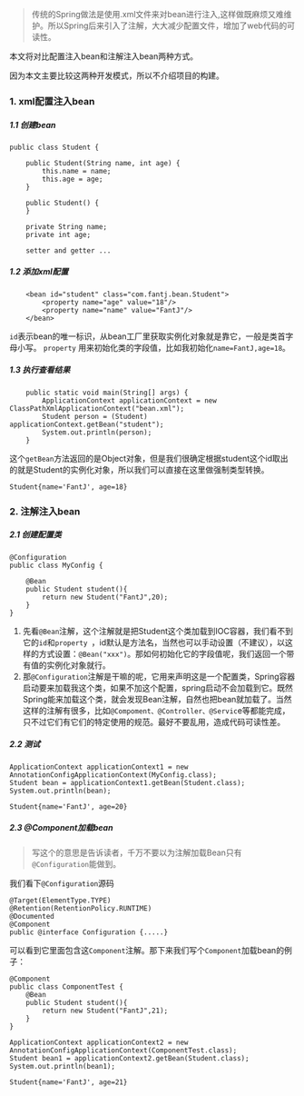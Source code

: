 >传统的Spring做法是使用.xml文件来对bean进行注入,这样做既麻烦又难维护。所以Spring后来引入了注解，大大减少配置文件，增加了web代码的可读性。

本文将对比配置注入bean和注解注入bean两种方式。

因为本文主要比较这两种开发模式，所以不介绍项目的构建。

### 1. xml配置注入bean
##### 1.1 创建bean
```
public class Student {

    public Student(String name, int age) {
        this.name = name;
        this.age = age;
    }

    public Student() {
    }

    private String name;
    private int age;
    
    setter and getter ...
```
##### 1.2 添加xml配置
```
    <bean id="student" class="com.fantj.bean.Student">
        <property name="age" value="18"/>
        <property name="name" value="FantJ"/>
    </bean>
```
`id`表示bean的唯一标识，从bean工厂里获取实例化对象就是靠它，一般是类首字母小写。
`property` 用来初始化类的字段值，比如我初始化`name=FantJ,age=18`。
##### 1.3 执行查看结果
```
    public static void main(String[] args) {
        ApplicationContext applicationContext = new ClassPathXmlApplicationContext("bean.xml");
        Student person = (Student) applicationContext.getBean("student");
        System.out.println(person);
    }
```
这个`getBean`方法返回的是Object对象，但是我们很确定根据student这个id取出的就是Student的实例化对象，所以我们可以直接在这里做强制类型转换。
```
Student{name='FantJ', age=18}
```


### 2. 注解注入bean
##### 2.1 创建配置类
```
@Configuration
public class MyConfig {

    @Bean
    public Student student(){
        return new Student("FantJ",20);
    }
}
```
1. 先看`@Bean`注解，这个注解就是把Student这个类加载到IOC容器，我们看不到它的`id`和`property `，id默认是方法名，当然也可以手动设置（不建议），以这样的方式设置：`@Bean("xxx")`。那如何初始化它的字段值呢，我们返回一个带有值的实例化对象就行。
2. 那`@Configuration`注解是干嘛的呢，它用来声明这是一个配置类，Spring容器启动要来加载我这个类，如果不加这个配置，spring启动不会加载到它。既然Spring能来加载这个类，就会发现Bean注解，自然也把bean就加载了。当然这样的注解有很多，比如`@Compoment、@Controller、@Servic`e等都能完成，只不过它们有它们的特定使用的规范。最好不要乱用，造成代码可读性差。

##### 2.2 测试
```
ApplicationContext applicationContext1 = new AnnotationConfigApplicationContext(MyConfig.class);
Student bean = applicationContext1.getBean(Student.class);
System.out.println(bean);
```
```
Student{name='FantJ', age=20}
```
##### 2.3 @Component加载bean
>写这个的意思是告诉读者，千万不要以为注解加载Bean只有`@Configuration`能做到。

我们看下`@Configuration`源码
```
@Target(ElementType.TYPE)
@Retention(RetentionPolicy.RUNTIME)
@Documented
@Component
public @interface Configuration {.....}
```
可以看到它里面包含这`Component`注解。那下来我们写个`Component`加载bean的例子：

```
@Component
public class ComponentTest {
    @Bean
    public Student student(){
        return new Student("FantJ",21);
    }
}
```
```
ApplicationContext applicationContext2 = new AnnotationConfigApplicationContext(ComponentTest.class);
Student bean1 = applicationContext2.getBean(Student.class);
System.out.println(bean1);
```
```
Student{name='FantJ', age=21}
```


